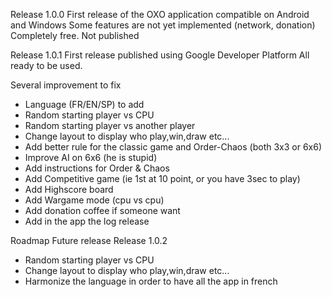 Release 1.0.0
First release of the OXO application compatible on Android and Windows Some features are not yet implemented (network, donation) Completely free. Not published

Release 1.0.1
First release published using Google Developer Platform
All ready to be used.

Several improvement to fix
* Language (FR/EN/SP) to add
* Random starting player vs CPU
* Random starting player vs another player
* Change layout to display who play,win,draw etc...
* Add better rule for the classic game and Order-Chaos (both 3x3 or 6x6)
* Improve AI on 6x6 (he is stupid)
* Add instructions for Order & Chaos
* Add Competitive game (ie 1st at 10 point, or you have 3sec to play)
* Add Highscore board
* Add Wargame mode (cpu vs cpu)
* Add donation coffee if someone want
* Add in the app the log release

Roadmap Future release
Release 1.0.2
* Random starting player vs CPU
* Change layout to display who play,win,draw etc...
* Harmonize the language in order to have all the app in french